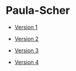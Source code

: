 Paula-Scher
===========

- [Version 1](https://LauraMitchell13.github.io/Paula-Scher/version1.html)
 
- [Version 2](https://LauraMitchell13.github.io/Paula-Scher/version2.html)

- [Version 3](https://LauraMitchell13.github.io/Paula-Scher/version3.html)

- [Version 4](https://LauraMitchell13.github.io/Paula-Scher/version4.html)


